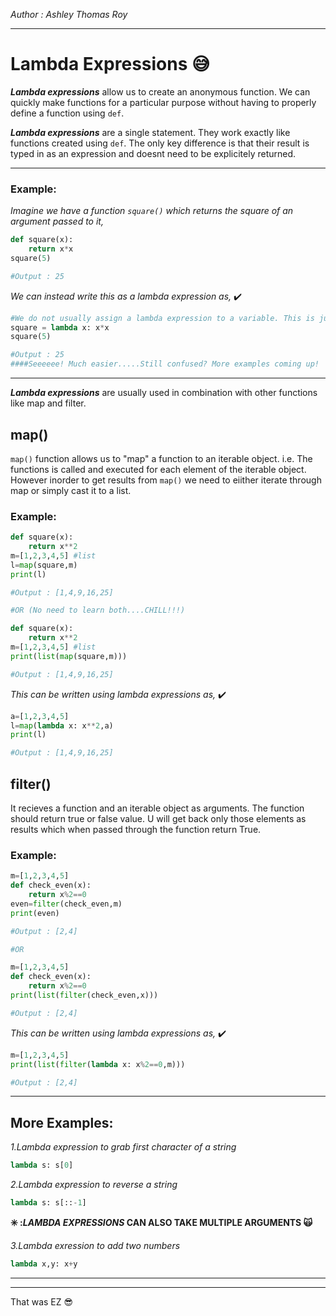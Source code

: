 <!--Lambda Expressions in Python-->
_Author : Ashley Thomas Roy_
***
# Lambda Expressions :sweat_smile:

**_Lambda expressions_** allow us to create an anonymous function. We can quickly make functions for a particular purpose without having to properly define a function using `def`.

**_Lambda expressions_** are a single statement. They work exactly like functions created using `def`. The only key difference is that their result is typed in as an expression and doesnt need to be explicitely returned.

***

### Example:

_Imagine we have a function `square()` which returns the square of an argument passed to it,_
```python
def square(x):
    return x*x
square(5)

#Output : 25
```
_We can instead write this as a lambda expression as,_ :heavy_check_mark:
```python
#We do not usually assign a lambda expression to a variable. This is just for demonstration purposes.
square = lambda x: x*x
square(5)

#Output : 25
####Seeeeee! Much easier.....Still confused? More examples coming up!
```

***

**_Lambda expressions_** are usually used in combination with other functions like map and filter.

map()
---
`map()` function allows us to "map" a function to an iterable object. i.e. The functions is called and executed for each element of the iterable object. However inorder to get results from `map()` we need to eiither iterate through map or simply cast it to a list.

### Example:

```python
def square(x):
    return x**2
m=[1,2,3,4,5] #list
l=map(square,m)
print(l)

#Output : [1,4,9,16,25] 

#OR (No need to learn both....CHILL!!!)

def square(x):
    return x**2
m=[1,2,3,4,5] #list
print(list(map(square,m)))

#Output : [1,4,9,16,25]
```
_This can be written using lambda expressions as,_ :heavy_check_mark:

```python
a=[1,2,3,4,5]
l=map(lambda x: x**2,a)
print(l)

#Output : [1,4,9,16,25]
```

filter()
---
It recieves a function and an iterable object as arguments. The function should return true or false value. U will get back only those elements as results which when passed through the function return True.

### Example:

```python
m=[1,2,3,4,5]
def check_even(x):
    return x%2==0 
even=filter(check_even,m)
print(even)

#Output : [2,4]

#OR

m=[1,2,3,4,5]
def check_even(x):
    return x%2==0 
print(list(filter(check_even,x)))

#Output : [2,4]
```
_This can be written using lambda expressions as,_ :heavy_check_mark:
```python
m=[1,2,3,4,5]
print(list(filter(lambda x: x%2==0,m)))

#Output : [2,4]
```

***

## More Examples:

_1.Lambda expression to grab first character of a string_
```python
lambda s: s[0]
```

_2.Lambda expression to reverse a string_
```python
lambda s: s[::-1]
```

**:eight_spoked_asterisk: :_LAMBDA EXPRESSIONS_ CAN ALSO TAKE MULTIPLE ARGUMENTS :scream_cat:**

_3.Lambda exression to add two numbers_
```python
lambda x,y: x+y
```

***                                                                                                                
***
That was EZ :sunglasses: 
    
    

